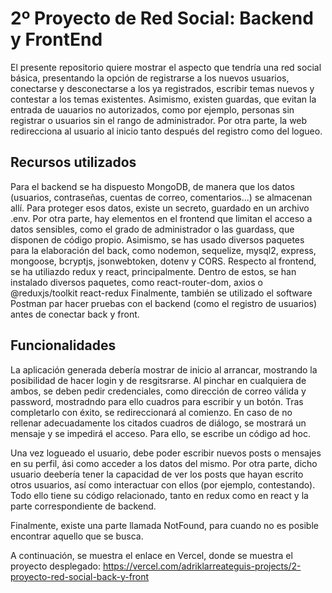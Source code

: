 # 2º Proyecto de Red Social: Backend y FrontEnd

El presente repositorio quiere mostrar el aspecto que tendría una red social básica, presentando la opción de registrarse a los nuevos usuarios, conectarse y desconectarse a los ya registrados, escribir temas nuevos y contestar a los temas existentes. Asimismo, existen guardas, que evitan la entrada de uauarios no autorizados, como por ejemplo, personas sin registrar o usuarios sin el rango de administrador.
Por otra parte, la web redirecciona al usuario al inicio tanto después del registro como del logueo.

## Recursos utilizados

Para el backend se ha dispuesto MongoDB, de manera que los datos (usuarios, contraseñas, cuentas de correo, comentarios...) se almacenan allí. Para proteger esos datos, existe un secreto, guardado en un archivo .env. Por otra parte, hay elementos en el frontend que limitan el acceso a datos sensibles, como el grado de administrador o las guardass, que disponen de código propio.
Asimismo, se has usado diversos paquetes para la elaboración del back, como nodemon, sequelize, mysql2, express, mongoose, bcryptjs, jsonwebtoken, dotenv y CORS.
Respecto al frontend, se ha utiliazdo redux y react, principalmente. Dentro de estos, se han instalado diversos paquetes, como react-router-dom, axios o @reduxjs/toolkit react-redux
Finalmente, también se utilizado el software Postman par hacer pruebas con el backend (como el registro de usuarios) antes de conectar back y front.

## Funcionalidades

La aplicación generada debería mostrar de inicio al arrancar, mostrando la posibilidad de hacer login y de resgitsrarse. Al pinchar en cualquiera de ambos, se deben pedir credenciales, como dirección de correo válida y password, mostradndo para ello cuadros para escribir y un botón. Tras completarlo con éxito, se redireccionará al comienzo. En caso de no rellenar adecuadamente los citados cuadros de diálogo, se mostrará un mensaje y se impedirá el acceso. Para ello, se escribe un código ad hoc.

Una vez logueado el usuario, debe poder escribir nuevos posts o mensajes en su perfil, ási como acceder a los datos del mismo. Por otra parte, dicho usuario deebería tener la capacidad de ver los posts que hayan escrito otros usuarios, así como interactuar con ellos (por ejemplo, contestando). Todo ello tiene su código relacionado, tanto en redux como en react y la parte correspondiente de backend.

Finalmente, existe una parte llamada NotFound, para cuando no es posible encontrar aquello que se busca.

A continuación, se muestra el enlace en Vercel, donde se muestra el proyecto desplegado: 
https://vercel.com/adriklarreateguis-projects/2-proyecto-red-social-back-y-front
